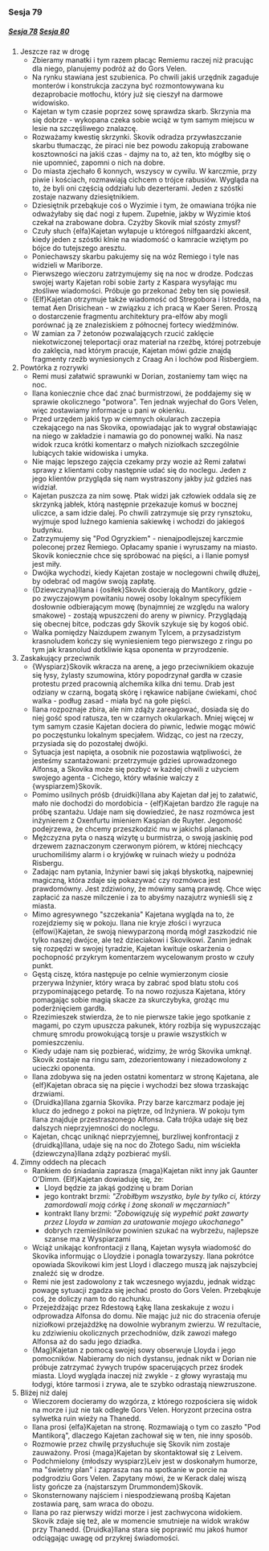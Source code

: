 ### Sesja 79
##### [Sesja 78](#sesja-78) [Sesja 80](#sesja-80)
1. Jeszcze raz w drogę
    - Zbieramy manatki i tym razem płacąc Remiemu raczej niż pracując dla niego, planujemy podróż aż do Gors Velen.
    - Na rynku stawiana jest szubienica. Po chwili jakiś urzędnik zagaduje monterów i konstrukcja zaczyna być rozmontowywana ku dezaprobacie motłochu, który już się cieszył na darmowe widowisko.
    - Kajetan w tym czasie poprzez sowę sprawdza skarb. Skrzynia ma się dobrze - wykopana czeka sobie wciąż w tym samym miejscu w lesie na szczęśliwego znalazcę.
    - Rozważamy kwestię skrzynki. Skovik odradza przywłaszczanie skarbu tłumacząc, że piraci nie bez powodu zakopują zrabowane kosztowności na jakiś czas - dajmy na to, aż ten, kto mógłby się o nie upomnieć, zapomni o nich na dobre.
    - Do miasta zjechało 6 konnych, wszyscy w cywilu. W karczmie, przy piwie i kościach, rozmawiają cichcem o trójce rabusiów. Wygląda na to, że byli oni częścią oddziału lub dezerterami. Jeden z szóstki zostaje nazwany dziesiętnikiem. 
    - Dziesiętnik przebąkuje coś o Wyzimie i tym, że omawiana trójka nie odważyłaby się dać nogi z łupem. Zupełnie, jakby w Wyzimie ktoś czekał na zrabowane dobra. Czyżby Skovik miał szósty zmysł?
    - Czuły słuch {elfa}Kajetan wyłapuje u któregoś nilfgaardzki akcent, kiedy jeden z szóstki klnie na wiadomość o kamracie wziętym po bójce do tutejszego aresztu.
    - Poniechawszy skarbu pakujemy się na wóz Remiego i tyle nas widzieli w Mariborze.
    - Pierwszego wieczoru zatrzymujemy się na noc w drodze. Podczas swojej warty Kajetan robi sobie żarty z Kaspara wysyłając mu złośliwe wiadomości. Próbuje go przekonać żeby ten się powiesił.
    - {Elf}Kajetan otrzymuje także wiadomość od Stregobora i Istredda, na temat Aen Drisichean - w związku z ich pracą w Kaer Seren. Proszą o dostarczenie fragmentu architektury pra-elfów aby mogli porównać ją ze znaleziskiem z północnej fortecy wiedźminów.
    - W zamian za 7 żetonów pozwalających rzucić zaklęcie niekotwiczonej teleportacji oraz materiał na rzeźbę, której potrzebuje do zaklęcia, nad którym pracuje, Kajetan mówi gdzie znajdą fragmenty rzeźb wyniesionych z Craag An i lochów pod Risbergiem.
2. Powtórka z rozrywki
    - Remi musi załatwić sprawunki w Dorian, zostaniemy tam więc na noc.
    - Ilana koniecznie chce dać znać burmistrzowi, że poddajemy się w sprawie okolicznego "potwora". Ten jednak wyjechał do Gors Velen, więc zostawiamy informacje u pani w okienku.
    - Przed urzędem jakiś typ w ciemnych okularach zaczepia czekającego na nas Skovika, opowiadając jak to wygrał obstawiając na niego w zakładzie i namawia go do ponownej walki. Na nasz widok rzuca krótki komentarz o małych niziołkach szczególnie lubiących takie widowiska i umyka.
    - Nie mając lepszego zajęcia czekamy przy wozie aż Remi załatwi sprawy z klientami coby następnie udać się do noclegu. Jeden z jego klientów przygląda się nam wystraszony jakby już gdzieś nas widział.
    - Kajetan puszcza za nim sowę. Ptak widzi jak człowiek oddala się ze skrzynką jabłek, którą następnie przekazuje komuś w bocznej uliczce, a sam idzie dalej. Po chwili zatrzymuje się przy rynsztoku, wyjmuje spod luźnego kamienia sakiewkę i wchodzi do jakiegoś budynku.
    - Zatrzymujemy się "Pod Ogryzkiem" - nienajpodlejszej karczmie poleconej przez Remiego. Opłacamy spanie i wyruszamy na miasto. Skovik koniecznie chce się spróbować na pięści, a i Ilanie pomysł jest miły.
    - Dwójka wychodzi, kiedy Kajetan zostaje w noclegowni chwilę dłużej, by odebrać od magów swoją zapłatę.
    - {Dziewczyna}Ilana i {osiłek}Skovik docierają do Mantikory, gdzie - po zwyczajowym powitaniu nowej osoby lokalnym specyfikiem dosłownie odbierającym mowę (bynajmniej ze względu na walory smakowe) - zostają wpuszczeni do areny w piwnicy. Przyglądają się obecnej bitce, podczas gdy Skovik szykuje się by kogoś obić.
    - Walka pomiędzy Naizdupem zwanym Tylcem, a przysadzistym krasnoludem kończy się wyniesieniem tego pierwszego z ringu po tym jak krasnolud dotkliwie kąsa oponenta w przyrodzenie.
3. Zaskakujący przeciwnik
    - {Wyspiarz}Skovik wkracza na arenę, a jego przeciwnikiem okazuje się łysy, żylasty szumowina, który popodrzynał gardła w czasie protestu przed pracownią alchemika kilka dni temu. Drab jest odziany w czarną, bogatą skórę i rękawice nabijane ćwiekami, choć walka - podług zasad - miała być na gołe pięści.
    - Ilana rozpoznaje zbira, ale nim zdąży zareagować, dosiada się do niej gość spod ratusza, ten w czarnych okularkach. Mniej więcej w tym samym czasie Kajetan dociera do piwnic, ledwie mogąc mówić po poczęstunku lokalnym specjałem. Widząc, co jest na rzeczy, przysiada się do pozostałej dwójki. 
    - Sytuacja jest napięta, a osobnik nie pozostawia wątpliwości, że jesteśmy szantażowani: przetrzymuje gdzieś uprowadzonego Alfonsa, a Skovika może się pozbyć w każdej chwili z użyciem swojego agenta - Cichego, który właśnie walczy z {wyspiarzem}Skovik.
    - Pomimo usilnych próśb {druidki}Ilana aby Kajetan dał jej to załatwić, mało nie dochodzi do mordobicia - {elf}Kajetan bardzo źle raguje na próbę szantażu. Udaje nam się dowiedzieć, że nasz rozmówca jest inżynierem z Oxenfurtu imieniem Kaspian de Ruyter. Jegomość podejrzewa, że chcemy przeszkodzić mu w jakichś planach.
    - Mężczyzna pyta o naszą wizytę u burmistrza, o swoją jaskinię pod drzewem zaznaczonym czerwonym piórem, w której niechcący uruchomiliśmy alarm i o kryjówkę w ruinach wieży u podnóża Risbergu.
    - Zadając nam pytania, Inżynier bawi się jakąś błyskotką, najpewniej magiczną, która zdaje się pokazywać czy rozmówca jest prawdomówny. Jest zdziwiony, że mówimy samą prawdę. Chce więc zapłacić za nasze milczenie i za to abyśmy nazajutrz wynieśli się z miasta.
    - Mimo agresywnego "szczekania" Kajetana wygląda na to, że rozejdziemy się w pokoju. Ilana nie kryje złości i wyrzuca {elfowi}Kajetan, że swoją niewyparzoną mordą mógł zaszkodzić nie tylko naszej dwójce, ale też dzieciakowi i Skovikowi. Zanim jednak się rozpędzi w swojej tyradzie, Kajetan kwituje oskarżenia o pochopność przykrym komentarzem wycelowanym prosto w czuły punkt.
    - Gęstą ciszę, która następuje po celnie wymierzonym ciosie przerywa Inżynier, który wraca by zabrać spod blatu stołu coś przypominającego petardę. To na nowo rozjusza Kajetana, który pomagając sobie magią skacze za skurczybyka, grożąc mu poderżnięciem gardła.
    - Rzezimieszek stwierdza, że to nie pierwsze takie jego spotkanie z magami, po czym upuszcza pakunek, który rozbija się wypuszczając chmurę smrodu prowokującą torsje u prawie wszystkich w pomieszczeniu.
    - Kiedy udaje nam się pozbierać, widzimy, że wróg Skovika umknął. Skovik zostaje na ringu sam, zdezorientowany i niezadowolony z ucieczki oponenta.
    - Ilana zdobywa się na jeden ostatni komentarz w stronę Kajetana, ale {elf}Kajetan obraca się na pięcie i wychodzi bez słowa trzaskając drzwiami.
    - {Druidka}Ilana zgarnia Skovika. Przy barze karczmarz podaje jej klucz do jednego z pokoi na piętrze, od Inżyniera. W pokoju tym Ilana znajduje przestraszonego Alfonsa. Cała trójka udaje się bez dalszych nieprzyjemności do noclegu.
    - Kajetan, chcąc uniknąć nieprzyjemnej, burzliwej konfrontacji z {druidką}Ilana, udaje się na noc do Złotego Sadu, nim wściekła {dziewczyna}Ilana zdąży pozbierać myśli.
4. Zimny oddech na plecach
    - Rankiem do śniadania zaprasza {maga}Kajetan nikt inny jak Gaunter O'Dimm. {Elf}Kajetan dowiaduję się, że:
        - Lloyd będzie za jakąś godzinę u bram Dorian
        - jego kontrakt brzmi:
            _"Zrobiłbym wszystko, byle by tylko ci, którzy zamordowali moją córkę i żonę skonali w męczarniach"_
        - kontrakt Ilany brzmi:
            _"Zobowiązuję się wypełnić pakt zawarty przez Lloyda w zamian za uratowanie mojego ukochanego"_
        - dobrych rzemieślników powinien szukać na wybrzeżu, najlepsze szanse ma z Wyspiarzami
    - Wciąż unikając konfrontacji z Ilaną, Kajetan wysyła wiadomość do Skovika informując o Lloydzie i ponagla towarzyszy. Ilana pokrótce opowiada Skovikowi kim jest Lloyd i dlaczego muszą jak najszybciej znaleźć się w drodze.
    - Remi nie jest zadowolony z tak wczesnego wyjazdu, jednak widząc powagę sytuacji zgadza się jechać prosto do Gors Velen. Przebąkuje coś, że doliczy nam to do rachunku. 
    - Przejeżdżając przez Rdestową Łąkę Ilana zeskakuje z wozu i odprowadza Alfonsa do domu. Nie mając już nic do stracenia oferuje niziołkowi przejażdżkę na dowolnie wybranym zwierzu. W rezultacie, ku zdziwieniu okolicznych przechodniów, dzik zawozi małego Alfonsa aż do sadu jego dziadka.
    - {Mag}Kajetan z pomocą swojej sowy obserwuje Lloyda i jego pomocników. Nabieramy do nich dystansu, jednak nikt w Dorian nie próbuje zatrzymać żywych trupów spacerujących przez środek miasta. Lloyd wygląda inaczej niż zwykle - z głowy wyrastają mu łodygi, które tarmosi i zrywa, ale te szybko odrastają niewzruszone.
5. Bliżej niż dalej
    - Wieczorem docieramy do wzgórza, z którego rozpościera się widok na morze i już nie tak odległe Gors Velen. Horyzont przecina ostra sylwetka ruin wieży na Thanedd.
    - Ilana prosi {elfa}Kajetan na stronę. Rozmawiają o tym co zaszło "Pod Mantikorą", dlaczego Kajetan zachował się w ten, nie inny sposób.
    - Rozmowie przez chwilę przysłuchuje się Skovik nim zostaje zauważony. Prosi {maga}Kajetan by skontaktował się z Leivem. 
    - Podchmielony {młodszy wyspiarz}Leiv jest w doskonałym humorze, ma "świetny plan" i zaprasza nas na spotkanie w porcie na podgrodziu Gors Velen. Zapytany mówi, że w Kerack dalej wiszą listy gończe za {najstarszym Drummondem}Skovik.
    - Skonsternowany najściem i niespodziewaną prośbą Kajetan zostawia parę, sam wraca do obozu.
    - Ilana po raz pierwszy widzi morze i jest zachwycona widokiem. Skovik zdaje się też, ale w momencie smutnieje na widok wraków przy Thanedd. {Druidka}Ilana stara się poprawić mu jakoś humor odciągając uwagę od przykrej świadomości.